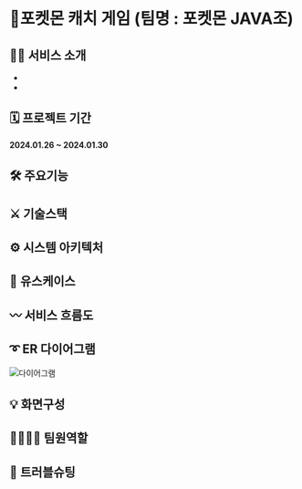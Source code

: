# 🎇포켓몬 캐치 게임 (팀명 : 포켓몬 JAVA조)

## 🙋‍♀️ 서비스 소개
*
*
## 🗓 프로젝트 기간
**2024.01.26 ~ 2024.01.30**

## 🛠 주요기능
## ⚔ 기술스택
## ⚙ 시스템 아키텍처
## 📝 유스케이스
## 〰 서비스 흐름도
## ➰ ER 다이어그램
![다이어그램](https://github.com/2021-SMHRD-KDT-AI-17/pocketmon_catch/assets/157353975/cb2063a7-2b1a-4e0c-ab60-fac1481d8e1f)

## 💡 화면구성
## 👨‍👨‍👧‍👦 팀원역할
## 🧨 트러블슈팅
